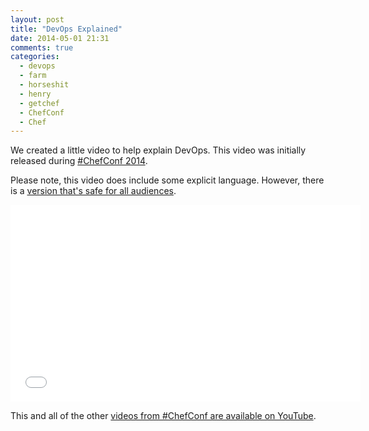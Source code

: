 ```yaml
---
layout: post
title: "DevOps Explained"
date: 2014-05-01 21:31
comments: true
categories: 
  - devops
  - farm
  - horseshit
  - henry
  - getchef
  - ChefConf
  - Chef
---
```


We created a little video to help explain DevOps.  This video was initially released during [\#ChefConf 2014](http://chefconf.com).  

Please note, this video does include some explicit language.  However, there is a [version that's safe for all audiences](https://www.youtube.com/watch?v=g-BF0z7eFoU).

<iframe width="560" height="315" src="//www.youtube.com/embed/0P0HD5pE-zU" frameborder="0" allowfullscreen></iframe>

This and all of the other [videos from \#ChefConf are available on YouTube](http://www.youtube.com/watch?v=g-BF0z7eFoU&list=PL11cZfNdwNyMmx0msapJfuGsLV43C7XsA).
